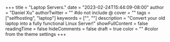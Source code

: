 +++
title = "Laptop Servers."
date = "2023-02-24T15:44:09-08:00"
author = "Daniel Xu"
authorTwitter = "" #do not include @
cover = ""
tags = ["selfhosting", "laptop"]
keywords = ["", ""]
description = "Convert your old laptop into a fully functional Linux Server!"
showFullContent = false
readingTime = false
hideComments = false
draft = true
color = "" #color from the theme settings
+++
